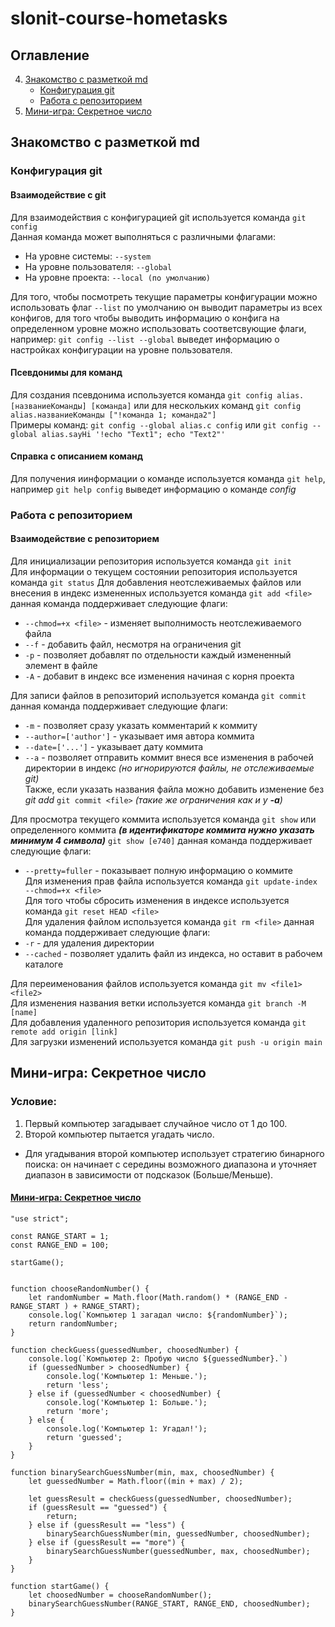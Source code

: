 # slonit-course-hometasks

## Оглавление
4. [Знакомство с разметкой md](#task-4)
    - [Конфигурация git](#task-4-1)
    - [Работа с репозиторием](#task-4-2)
6. [Мини-игра: Секретное число](#task-6)

## <a id="task-4">Знакомство с разметкой md</a>
### <a id="task-4-1">Конфигурация git</a>

#### Взаимодействие с git
Для взаимодействия с конфигурацией git используется команда  `git config`  
Данная команда может выполняться с различными флагами:
- На уровне системы: `--system`
- На уровне пользователя: `--global`
- На уровне проекта: `--local (по умолчанию)`

Для того, чтобы посмотреть текущие параметры конфигурации можно использовать флаг `--list` 
по умолчанию он выводит параметры из всех конфигов, для того чтобы выводить информацию о
конфига на определенном уровне можно использовать соответсвующие флаги, например:
`git config --list --global` выведет информацию о настройках конфигурации на уровне пользователя.

#### Псевдонимы для команд
Для создания псевдонима используется команда `git config alias.[названиеКоманды] [команда]` или для нескольких команд `git config alias.названиеКоманды ["!команда 1; команда2"]`  
Примеры команд: `git config --global alias.c config` или `git config --global alias.sayHi '!echo "Text1"; echo "Text2"'`

#### Справка с описанием команд
Для получения иинформации о команде используется команда `git help`, например
`git help config` выведет информацию о команде *config*

### <a id="task-4-2">Работа с репозиторием</a>

#### Взаимодействие с репозиторием
Для инициализации репозитория используется команда `git init`  
Для информации о текущем состоянии репозитория используется команда `git status`
Для добавления неотслеживаемых файлов или внесения в индекс измененных используется команда `git add <file>` данная команда поддерживает следующие флаги:  
- `--chmod=+x <file>` - изменяет выполнимость неотслеживаемого файла  
- `--f` - добавить файл, несмотря на ограничения git 
- `-p` - позволяет добавлят по отдельности каждый измененный элемент в файле  
- `-A` - добавит в индекс все изменения начиная с корня проекта

Для записи файлов в репозиторий используется команда `git commit` данная команда поддерживает следующие флаги:  
- `-m` - позволяет сразу указать комментарий к коммиту
- `--author=['author']` - указывает имя автора коммита  
- `--date=['...']` - указывает дату коммита
- `--a` - позволяет отправить коммит внеся все изменения в рабочей директории в индекс *(но игнорируются файлы, не отслеживаемые git)*  
Также, если указать названия файла можно добавить изменение без *git add* `git commit <file>` *(такие же ограничения как и у **-a**)*  

Для просмотра текущего коммита используется команда `git show` или определенного коммита ***(в идентификаторе коммита нужно указать минимум 4 символа)*** `git show [e740]` данная команда поддерживает следующие флаги:  
- `--pretty=fuller` - показывает полную информацию о коммите  
Для изменения прав файла используется команда `git update-index --chmod=+x <file>`  
Для того чтобы сбросить изменения в индексе используется команда `git reset HEAD <file>`    
Для удаления файлом используется команда `git rm <file>`  данная команда поддерживает следующие флаги:  
- `-r` - для удаления директории  
- `--cached` - позволяет удалить файл из индекса, но оставит в рабочем каталоге

Для переименования файлов используется команда `git mv <file1> <file2>`  
Для изменения названия ветки используется команда `git branch -M [name]`  
Для добавления удаленного репозитория используется команда `git remote add origin [link]`  
Для загрузки изменений используется команда `git push -u origin main`  

## <a id="task-6">Мини-игра: Секретное число</a>
### Условие:  
1. Первый компьютер загадывает случайное число от 1 до 100.  
2. Второй компьютер пытается угадать число.  
- Для угадывания второй компьютер использует стратегию бинарного поиска: он начинает с середины возможного диапазона и уточняет диапазон в зависимости от подсказок (Больше/Меньше).
#### [Мини-игра: Секретное число](https://github.com/Noikstrax/slonit-course-hometasks/tree/main/tasks/task6)
```
"use strict";

const RANGE_START = 1;
const RANGE_END = 100;

startGame();


function chooseRandomNumber() {
    let randomNumber = Math.floor(Math.random() * (RANGE_END - RANGE_START ) + RANGE_START);
    console.log(`Компьютер 1 загадал число: ${randomNumber}`);
    return randomNumber;
}

function checkGuess(guessedNumber, choosedNumber) {
    console.log(`Компьютер 2: Пробую число ${guessedNumber}.`)
    if (guessedNumber > choosedNumber) {
        console.log('Компьютер 1: Меньше.');
        return 'less';
    } else if (guessedNumber < choosedNumber) {
        console.log('Компьютер 1: Больше.');
        return 'more';
    } else {
        console.log('Компьютер 1: Угадал!');
        return 'guessed';
    }
}

function binarySearchGuessNumber(min, max, choosedNumber) {
    let guessedNumber = Math.floor((min + max) / 2);

    let guessResult = checkGuess(guessedNumber, choosedNumber);
    if (guessResult == "guessed") {
        return;
    } else if (guessResult == "less") {
        binarySearchGuessNumber(min, guessedNumber, choosedNumber);
    } else if (guessResult == "more") {
        binarySearchGuessNumber(guessedNumber, max, choosedNumber);
    }
}

function startGame() {
    let choosedNumber = chooseRandomNumber();
    binarySearchGuessNumber(RANGE_START, RANGE_END, choosedNumber);
}
```













